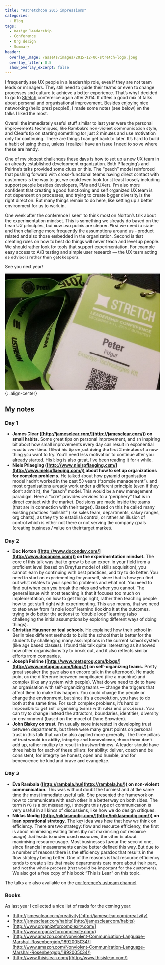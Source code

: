 ```yaml
---
title: "#stretchcon 2015 impressions"
categories:
  - Blog
tags:
  - Design leadership
  - Conference
  - Org design
  - Summary
header:
  overlay_image: /assets/images/2015-12-06-stretch-logo.jpeg
  overlay_filter: 0.5
  show_overlay_excerpt: false
---
```


I frequently see UX people in a leadership role, even if they are not team leads or managers. They still need to guide their teams or even to change processes and culture to achieve a better experience. That’s why I decided to go to [Stretch](http://stretchcon.com/) conference again after 2014. It offers a good mix of talks about personal and organisational improvement. Besides enjoying nice networking (hello prezi people!), I made some notes (see below) on the talks I liked the most.

Overall the immediately useful stuff similar to last year were the personal improvements techniques, like Rambala’s non-violent communication style, and Clear’s tip on starting something for just 2 minutes and use motivation only for continuing. These are things I can get back to later. It’s hard to build a habit of using these, unless I realize I have an issue I need to solve where these are handy.

One of my biggest challenges these days is how to set up a new UX team in an already established development organization. Both Pflaeging’s and Pelrine’s talks provided some clues on this. The “peach” model reinforced that pushing forward with cross-functional teams having direct contact with customers is the way to go, we could even look for at least loosely including support people besides developers, PMs and UXers. I’m also more confident that creating a good functioning and self organized UX team is not dependent on processes, and trying to create bigger diversity is the right direction. But many things remain to do here, like setting up a better environment for us to work in.

One week after the conference I seem to think most on Norton’s talk about the experimentation mindset. This is something we already do based on the Lean UX principles, but now two points are clearer. First we need to state and then challenge more frequently the assumptions around us - product related and also those embedded in the organization. Second is that creating rules on how to best do things will never teach and level up people. We should rather look for tools that support experimentation. For example easy access to A/B testing and simple user research — the UX team acting as advisors rather than gatekeepers.

See you next year!

![image-center](/assets/images/2015-12-06-stretch-badge.jpeg){: .align-center}

## My notes

### Day 1

- **James Clear ([http://jamesclear.com/](http://jamesclear.com/)) on small habits.** Some great tips on personal improvement, and an inspiring bit about how small improvements every day can result in exponential results over time. I liked his tip on just doing the first 2 minutes of a new thing you want to try. You’ll need less motivation to continue after you already started. His blog is also great, I’ve been reading it for a while.
- **Niels Pflaeging ([http://www.nielspflaeging.com/](http://www.nielspflaeging.com/)) about how to set up organizations for complex problems.** He talked about how pyramid organisation model hadn’t worked in the past 50 years (“zombie management”), and most organisations already work under a different principle (even if they don’t admit it), the “peach” model. This would be a new management paradigm. Here a “core” provides services to a “periphery” that is in direct contact with the market. Decisions are made inside the teams (that are in connection with their target). Based on this he called many existing practices “bullshit” (like sales team, departments, salary ranges, org charts), as they try to establish control, or rather an illusion of control which is either not there or not serving the company goals (creating business / value on their target market).

### Day 2

- **Doc Norton ([http://www.docondev.com/](http://www.docondev.com/)) on the experimentation mindset.** The core of this talk was that to grow to be an expert in your field from a proficient level (based on Dreyfus model of skills acquisition), you cannot learn by continuing with best practices, and try to do better. You need to start on experimenting for yourself, since that is how you find out what relates to your specific problems and what not. You need to find out when can you break the rules and when you cannot. The general issue with most teaching is that it focuses too much on implementation, on how to get things right, rather then teaching people how to get stuff right with experimenting. This also means, that we need to step away from “single loop” learning (looking it at the outcomes, trying to do better the actions) to “double loop” learning (also challenging the initial assumptions by exploring different ways of doing things).
- **Christian Hausner on teal schools.** He explained how their school in Berlin tries different methods to build the school that is better for the students by challenging many assumptions in the current school system (like age based classes). I found this talk quite interesting as it showed how other organisations try to break out, and it also reflects similar efforts from companies.
- **Joseph Pelrine ([http://www.metaprog.com/blogs/](http://www.metaprog.com/blogs/)) on self-organizing teams.** Pretty great speaker (he gave also an encore talk in the afternoon). He made point on the difference between complicated (like a machine) and complex (like any system with people). What do we need to do to have an organisation with self-organizing teams — change the triggers that affect them to make this happen. You could change the people or change the environment, but since it’s a coevolution, you have to do both at the same time. For such complex problems, it’s hard or impossible to get self organising teams with rules and processes. You can try to change instead the attractors, boundaries, identities, diversity or environment (based on the model of Dane Snowden).
- **John Blakey on trust.** I’m usually more interested in developing trust between departments, but there were many great points on personal trust in this talk that can be also applied more generally. The three pillars of trust would be ability, integrity and benevolence, these three don’t add up, rather multiply to result in trustworthiness. A leader should have three habits for each of these pillars: for ability: deliver, coach and be consistent, for integrity be honest, open and humble, and for benevolence be kind and brave and evangelize.

### Day 3

- **Éva Rambala ([http://rambala.hu/](http://rambala.hu/)) on non-violent communication.** This was without doubt the funniest and at the same time the most immediate useful talk. She presented the framework on how to communicate with each other in a better way on both sides. The term NVC is a bit misleading, I thought this type of communication is very useful in all kinds of discussions, like how we do design critiques.
- **Niklas Modig ([http://niklasmodig.com/](http://niklasmodig.com/)) on lean operational strategy.** The key idea was here that how we think on efficiency. There are two strategy: flow and resource efficiency, the first is about minimising waiting times (by not maximising out resource usage) that leads to under used resources, the other is about maximising resource usage. Most businesses favour the second one, since financial measurements can be better defined this way. But due to a number of reasons there is the efficiency paradox that results in the flow strategy being better. One of the reasons is that resource efficiency tends to create silos that make departments care more about their part, and not the whole process (that would be important for the customers). We also got a free copy of his book “This is Lean” on this topic.

The talks are also available on the [conference’s ustream channel](http://www.ustream.tv/stretch).

### Books

As last year I collected a nice list of reads for the coming year:

- [http://jamesclear.com/creativity](http://jamesclear.com/creativity)
- [http://jamesclear.com/habits](http://jamesclear.com/habits)
- [http://www.organizeforcomplexity.com/](http://www.organizeforcomplexity.com/)
- [http://www.amazon.com/Nonviolent-Communication-Language-Marshall-Rosenberg/dp/1892005034/](http://www.amazon.com/Nonviolent-Communication-Language-Marshall-Rosenberg/dp/1892005034/)
- [http://www.thisislean.com/](http://www.thisislean.com/)
